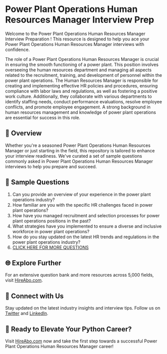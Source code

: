 # Power Plant Operations Human Resources Manager Interview Prep

Welcome to the Power Plant Operations Human Resources Manager Interview Preparation ! This resource is designed to help you ace your Power Plant Operations Human Resources Manager interviews with confidence.

The role of a Power Plant Operations Human Resources Manager is crucial in ensuring the smooth functioning of a power plant. This position involves overseeing the human resources department and managing all aspects related to the recruitment, training, and development of personnel within the power plant operations. The Human Resources Manager is responsible for creating and implementing effective HR policies and procedures, ensuring compliance with labor laws and regulations, as well as fostering a positive work culture. Additionally, they collaborate with various departments to identify staffing needs, conduct performance evaluations, resolve employee conflicts, and promote employee engagement. A strong background in human resources management and knowledge of power plant operations are essential for success in this role.

## 🚀 Overview

Whether you're a seasoned Power Plant Operations Human Resources Manager or just starting in the field, this repository is tailored to enhance your interview readiness. We've curated a set of sample questions commonly asked in Power Plant Operations Human Resources Manager interviews to help you prepare and succeed.

## 📝 Sample Questions

1. Can you provide an overview of your experience in the power plant operations industry?
2. How familiar are you with the specific HR challenges faced in power plant operations?
3. How have you managed recruitment and selection processes for power plant operations positions in the past?
4. What strategies have you implemented to ensure a diverse and inclusive workforce in power plant operations?
5. How do you stay updated on the latest HR trends and regulations in the power plant operations industry?
6. [CLICK HERE FOR MORE QUESTIONS](https://hireabo.com/job/20_4_38/Power%20Plant%20Operations%20Human%20Resources%20Manager)

## 🌐 Explore Further

For an extensive question bank and more resources across 5,000 fields, visit [HireAbo.com](https://www.hireabo.com).

## 📱 Connect with Us

Stay updated on the latest industry insights and interview tips. Follow us on [Twitter](https://twitter.com/hireabo) and [LinkedIn](https://www.linkedin.com/in/hire-abo-3609972a8/).

## 🚀 Ready to Elevate Your Python Career?

Visit [HireAbo.com](https://www.hireabo.com) now and take the first step towards a successful Power Plant Operations Human Resources Manager career!